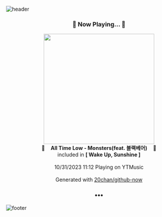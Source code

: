![header](https://capsule-render.vercel.app/api?type=wave&height=170&section=header&fontColor=090707&fontAlignX=45&fontAlignY=65&fontSize=100)

<h3 align="center">🎵 Now Playing... 🎵</h3>
<p align="center">
  <a href="https://music.youtube.com/watch?v=e4UKtfiX_wM">
    <img width="300" src="https://lh3.googleusercontent.com/ftHghtoB449MXyG4NP3YBPvMwBwc9xVdxwq34fq6i1QTONuBZm4tAQY9pKkUMhes6gDT4xE2dAmDxFKb">
  </a>
  <br>
  🎵&nbsp&nbsp&nbsp <b>All Time Low - Monsters(feat. 블랙베어)</b> &nbsp&nbsp&nbsp🎵
  <br>
  included in <b>[ Wake Up, Sunshine ]</b>
  
  <br />
  <br />
  10/31/2023 11:12 Playing on YTMusic
  <br />
  <br />
  Generated with <a href="https://github.com/20chan/github-now">20chan/github-now</a>
</p>

<h3 align="center">•••</h3>

![footer](https://capsule-render.vercel.app/api?type=wave&height=150&section=footer)
